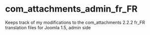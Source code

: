 com_attachments_admin_fr_FR
===========================

Keeps track of my modifications to the com_attachments 2.2.2 fr_FR translation files for Joomla 1.5, admin side
